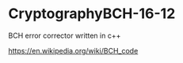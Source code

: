 # CryptographyBCH-16-12
BCH error corrector written in c++ 

https://en.wikipedia.org/wiki/BCH_code
